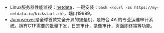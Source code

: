 - Linux服务器性能监视：[netdata](https://github.com/netdata/netdata)，一键安装：`bash <(curl -Ss https://my-netdata.io/kickstart.sh)`，端口19999。
- [Jumpserver](https://github.com/jumpserver/jumpserver)是全球首款完全开源的堡垒机，是符合 4A 的专业运维审计系统。拥有CTF需要的批量下发，日志审计，录像审计，页面即终端等功能。
